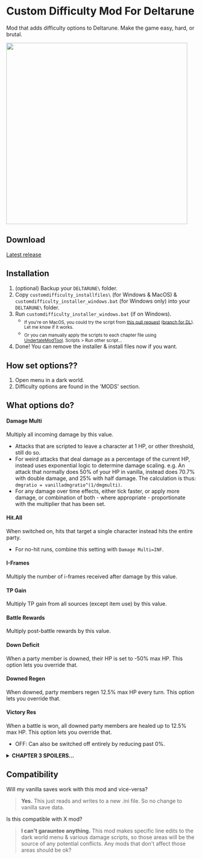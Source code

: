 # Custom Difficulty Mod For Deltarune
Mod that adds difficulty options to Deltarune. Make the game easy, hard, or brutal.

<img src="https://github.com/user-attachments/assets/1583688c-a3fc-4c69-bc3c-c215248cdec8" width="480" />

## Download
[Latest release](https://github.com/Emmehehe/CustomDifficultyModForDeltarune/releases/tag/1.1.1)

## Installation
1. (optional) Backup your `DELTARUNE\` folder.
2. Copy `customdifficulty_installfiles\` (for Windows & MacOS) & `customdifficulty_installer_windows.bat` (for Windows only) into your `DELTARUNE\` folder.
3. Run `customdifficulty_installer_windows.bat` (if on Windows).
   - <sub>If you're on MacOS, you could try the script from [this pull request](https://github.com/Emmehehe/CustomDifficultyModForDeltarune/pull/2) ([branch for DL](https://github.com/Emmehehe/CustomDifficultyModForDeltarune/tree/add-installer-for-macos)). Let me know if it works.</sub>
   - <sub>Or you can manually apply the scripts to each chapter file using [UndertaleModTool](https://github.com/UnderminersTeam/UndertaleModTool/releases). Scripts > Run other script...
4. Done! You can remove the installer & install files now if you want.</sub>

## How set options??
1. Open menu in a dark world.
2. Difficulty options are found in the 'MODS' section.

## What options do?
#### Damage Multi
Multiply all incoming damage by this value.
- Attacks that are scripted to leave a character at 1 HP, or other threshold, still do so.
- For weird attacks that deal damage as a percentage of the current HP, instead uses exponential logic to determine damage scaling. e.g. An attack that normally does 50% of your HP in vanilla, instead does 70.7% with double damage, and 25% with half damage. The calculation is thus: `dmgratio = vanilladmgratio^(1/dmgmulti)`.
- For any damage over time effects, either tick faster, or apply more damage, or combination of both - where appropriate - proportionate with the multiplier that has been set.

#### Hit.All
When switched on, hits that target a single character instead hits the entire party. 
- For no-hit runs, combine this setting with `Damage Multi=INF`.

#### I-Frames
Multiply the number of i-frames received after damage by this value.

#### TP Gain
Multiply TP gain from all sources (except item use) by this value.

#### Battle Rewards
Multiply post-battle rewards by this value.

#### Down Deficit
When a party member is downed, their HP is set to -50% max HP. This option lets you override that. 

#### Downed Regen
When downed, party members regen 12.5% max HP every turn. This option lets you override that.

#### Victory Res
When a battle is won, all downed party members are healed up to 12.5% max HP. This option lets you override that.
- OFF: Can also be switched off entirely by reducing past 0%.

<details> 
  <summary><strong>CHAPTER 3 SPOILERS...</strong></summary>

  > #### Gameboard Dmg X
  > Multiplier for the damage in the chapter 3 game boards.
  > - Only shows up in the menu in chapter 3.
  > - INHERIT - Can be set to inherit from the 'Damage Multi' setting by reducing past 0%.
  > - Attacks that are scripted to leave a character at 1 HP, or other threshold, still do so.
  >
  > #### Reward Ranking
  > When this option is turned on, the 'Battle Rewards' option also affects the ranking that you get from battles in the chapter 3 game boards.
  > - Only shows up in the menu in chapter 3.
</details>

## Compatibility
Will my vanilla saves work with this mod and vice-versa?
> **Yes.** This just reads and writes to a new .ini file. So no change to vanilla save data.

Is this compatible with X mod?
> **I can't garauntee anything.** This mod makes specific line edits to the dark world menu & various damage scripts, so those areas will be the source of any potential conflicts. Any mods that don't affect those areas should be ok?
